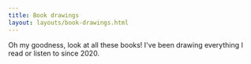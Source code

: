 ```yaml
---
title: Book drawings
layout: layouts/book-drawings.html
---
```

Oh my goodness, look at all these books! I've been drawing everything I read or listen to since 2020.
